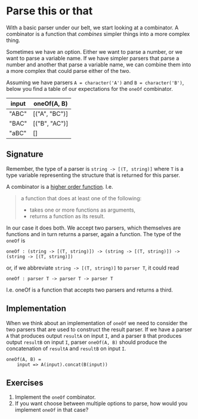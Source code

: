# Parse this or that
With a basic parser under our belt, we start looking at a combinator. A combinator is a function that *combines* simpler things into a more complex thing.

Sometimes we have an option. Either we want to parse a number, or we want to parse a variable name. If we have simpler parsers that parse a number and another that parse a variable name, we can combine them into a more complex that could parse either of the two.

Assuming we have parsers `A = character('A')` and `B = character('B')`, below you find a table of our expectations for the `oneOf` combinator.

| input | oneOf(A, B)   |
|-------|---------------|
| "ABC" | [("A", "BC")] |
| "BAC" | [("B", "AC")] |
| "aBC" | []            |

## Signature
Remember, the type of a parser is `string -> [(T, string)]` where `T` is a type variable representing the structure that is returned for this parser.

A combinator is a [higher order function][wikipedia:higher-order-function]. I.e.

> a function that does at least one of the following:
>
> * takes one or more functions as arguments,
> * returns a function as its result.

In our case it does both. We accept two parsers, which themselves are functions and in turn returns a parser, again a function. The type of the `oneOf` is

```
oneOf : (string -> [(T, string)]) -> (string -> [(T, string)]) -> (string -> [(T, string)])
```

or, if we abbreviate `string -> [(T, string)]` to `parser T`, it could read

```
oneOf : parser T -> parser T -> parser T
```

I.e. oneOf is a function that accepts two parsers and returns a third.

## Implementation
When we think about an implementation of `oneOf` we need to consider the two parsers that are used to construct the result parser. If we have a parser `A` that produces output `resultA` on input `I`, and a parser `B` that produces output `resultB` on input `I`, parser `oneOf(A, B)` should produce the concatenation of `resultA` and `resultB` on input `I`.

```
oneOf(A, B) =
    input => A(input).concat(B(input))
```

## Exercises
1. Implement the `oneOf` combinator.
2. If you want choose between multiple options to parse, how would you implement `oneOf` in that case?

[wikipedia:higher-order-function]: https://en.wikipedia.org/wiki/Higher-order_function
